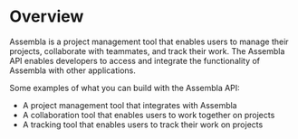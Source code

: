 # Overview

Assembla is a project management tool that enables users to manage their projects, collaborate with teammates, and track their work. The Assembla API enables developers to access and integrate the functionality of Assembla with other applications.

Some examples of what you can build with the Assembla API:

- A project management tool that integrates with Assembla
- A collaboration tool that enables users to work together on projects
- A tracking tool that enables users to track their work on projects

